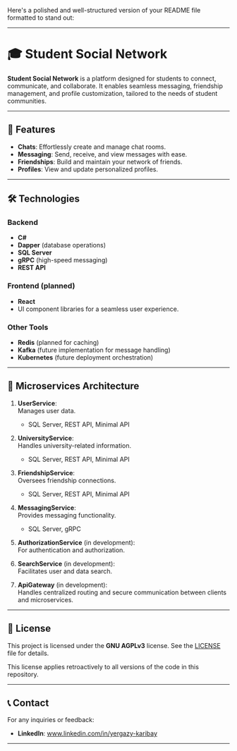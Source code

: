 Here's a polished and well-structured version of your README file formatted to stand out:  

---

# 🎓 Student Social Network  

**Student Social Network** is a platform designed for students to connect, communicate, and collaborate. It enables seamless messaging, friendship management, and profile customization, tailored to the needs of student communities.  

---

## 🚀 Features  

- **Chats**: Effortlessly create and manage chat rooms.  
- **Messaging**: Send, receive, and view messages with ease.  
- **Friendships**: Build and maintain your network of friends.  
- **Profiles**: View and update personalized profiles.  

---

## 🛠️ Technologies  

### **Backend**  
- **C#**  
- **Dapper** (database operations)  
- **SQL Server**  
- **gRPC** (high-speed messaging)  
- **REST API**  

### **Frontend** (planned)  
- **React**  
- UI component libraries for a seamless user experience.  

### **Other Tools**  
- **Redis** (planned for caching)  
- **Kafka** (future implementation for message handling)  
- **Kubernetes** (future deployment orchestration)  

---

## 🧩 Microservices Architecture  

1. **UserService**:  
   Manages user data.  
   - SQL Server, REST API, Minimal API  

2. **UniversityService**:  
   Handles university-related information.  
   - SQL Server, REST API, Minimal API  

3. **FriendshipService**:  
   Oversees friendship connections.  
   - SQL Server, REST API, Minimal API  

4. **MessagingService**:  
   Provides messaging functionality.  
   - SQL Server, gRPC  

5. **AuthorizationService** (in development):  
   For authentication and authorization.  

6. **SearchService** (in development):  
   Facilitates user and data search.
  
7. **ApiGateway** (in development):  
   Handles centralized routing and secure communication between clients and microservices. 
---

## 📜 License  

This project is licensed under the **GNU AGPLv3** license. See the [LICENSE](./LICENSE) file for details. 

This license applies retroactively to all versions of the code in this repository.

---

## 📞 Contact  

For any inquiries or feedback:
- **LinkedIn**: www.linkedin.com/in/yergazy-karibay 

---
